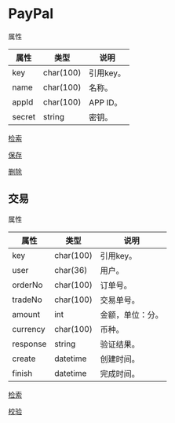 # PayPal

属性

|属性|类型|说明|
|---|---|---|
|key|char(100)|引用key。|
|name|char(100)|名称。|
|appId|char(100)|APP ID。|
|secret|string|密钥。|

[检索](doc/query.md)

[保存](doc/save.md)

[删除](doc/delete.md)

## 交易

属性

|属性|类型|说明|
|---|---|---|
|key|char(100)|引用key。|
|user|char(36)|用户。|
|orderNo|char(100)|订单号。|
|tradeNo|char(100)|交易单号。|
|amount|int|金额，单位：分。|
|currency|char(100)|币种。|
|response|string|验证结果。|
|create|datetime|创建时间。|
|finish|datetime|完成时间。|

[检索](doc/transaction/query.md)

[校验](doc/transaction/verify.md)